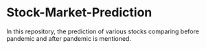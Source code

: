 # Stock-Market-Prediction
In this repository, the prediction of various stocks comparing before pandemic and after pandemic is mentioned.
